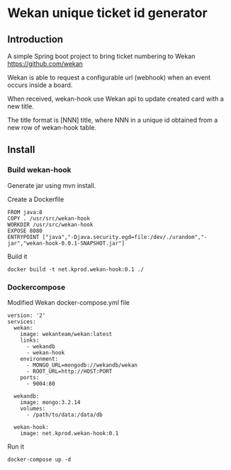 # Wekan unique ticket id generator

## Introduction

A simple Spring boot project to bring ticket numbering to Wekan https://github.com/wekan

Wekan is able to request a configurable url (webhook) when an event occurs inside a board.

When received, wekan-hook use Wekan api to update created card with a new title.

The title format is [NNN] title, where NNN in a unique id obtained from a new row of wekan-hook table.

## Install

### Build wekan-hook

Generate jar using mvn install.

Create a Dockerfile

```
FROM java:8
COPY . /usr/src/wekan-hook
WORKDIR /usr/src/wekan-hook
EXPOSE 8080
ENTRYPOINT ["java","-Djava.security.egd=file:/dev/./urandom","-jar","wekan-hook-0.0.1-SNAPSHOT.jar"]
```

Build it

```
docker build -t net.kprod.wekan-hook:0.1 ./
```

### Dockercompose

Modified Wekan docker-compose.yml file

```
version: '2'
services:
  wekan:
    image: wekanteam/wekan:latest
    links:
      - wekandb
      - wekan-hook
    environment:
      - MONGO_URL=mongodb://wekandb/wekan
      - ROOT_URL=http://HOST:PORT
    ports:
      - 9004:80

  wekandb:
    image: mongo:3.2.14
    volumes:
      - /path/to/data:/data/db

  wekan-hook:
    image: net.kprod.wekan-hook:0.1
```

Run it

```
docker-compose up -d
```

